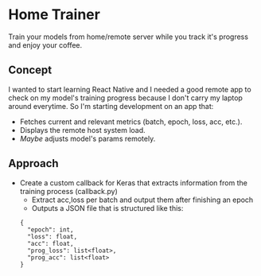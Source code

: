 # Home Trainer
Train your models from home/remote server while you track it's progress and enjoy your coffee.

## Concept
I wanted to start learning React Native and I needed a good remote app to check on my model's training progress because I don't carry my laptop around everytime. So I'm starting development on an app that:
- Fetches current and relevant metrics (batch, epoch, loss, acc, etc.).
- Displays the remote host system load.
- *Maybe* adjusts model's params remotely.

## Approach
- Create a custom callback for Keras that extracts information from the training process (callback.py)
  - Extract acc,loss per batch and output them after finishing an epoch
  - Outputs a JSON file that is structured like this:
  ```
  {
    "epoch": int,
    "loss": float,
    "acc": float,
    "prog_loss": list<float>,
    "prog_acc": list<float>
  }
  ```

